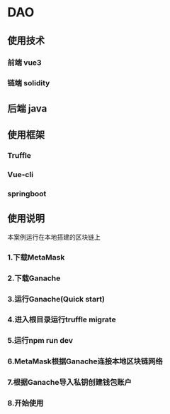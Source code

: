 # DAO

## 使用技术
  ### 前端 vue3
  ### 链端 solidity
  ## 后端  java
## 使用框架
  ### Truffle
  ### Vue-cli
  ### springboot
## 使用说明
  本案例运行在本地搭建的区块链上
  ### 1.下载MetaMask
  ### 2.下载Ganache
  ### 3.运行Ganache(Quick start)
  ### 4.进入根目录运行truffle migrate
  ### 5.运行npm run dev
  ### 6.MetaMask根据Ganache连接本地区块链网络
  ### 7.根据Ganache导入私钥创建钱包账户
  ### 8.开始使用
